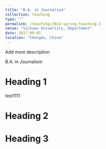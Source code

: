 ```yaml
---
title: "B.A. in Journalism"
collection: teaching
type: ""
permalink: /teaching/2014-spring-teaching-1
venue: "Sichuan University, Department"
date: 2017-09-01
location: "Chengdu, China"
---
```


Add more description

B.A. in Journalism

Heading 1
======

test1111

Heading 2
======

Heading 3
======
